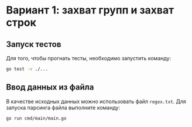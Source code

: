 # Вариант 1: захват групп и захват строк

## Запуск тестов

Для того, чтобы прогнать тесты, необходимо запустить команду:

```bash
go test -v ./...
```

## Ввод данных из файла

В качестве исходных данных можно использовать файл `regex.txt`. 
Для запуска парсинга файла выполните команду:

```bash
go run cmd/main/main.go
```
